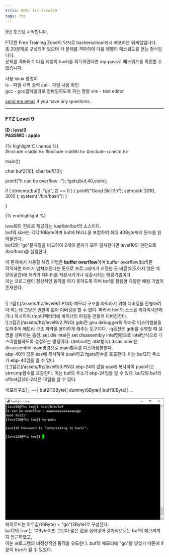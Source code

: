 ```yaml
---
title: BOF/ ftz-level09
tags: ftz
---
```


9번 포스팅 시작합니다.

FTZ란 Free Training Zone의 약자로 hackerschool에서 배포하는 워게임입니다.  
총 20문제로 구성되어 있으며 각 문제를 격파하여 다음 레벨의 패스워드를 얻는 형식입니다.  
문제를 격파하고 다음 레벨의 bash를 획득하였다면 my-pass로 패스워드를 확인할 수 있습니다.  

사용 linux 명령어  
ls - 파일 내역 출력
cat - 파일 내용 확인  
gcc - gcc컴파일러로 컴파일하도록 하는 명령 
vim - text editor  

 [send me email](mailto:jewel7492@gmail.com) if you have any questions.

<!--more-->

---
### FTZ Level 9
**ID : level9**  
**PASSWD : apple**         
<br />
{% highlight C linenos %}  
#include <stdio.h>
#include <stdlib.h>
#include <unistd.h>

main(){

  char buf2[10];
  char buf[10];

  printf("It can be overflow : ");
  fgets(buf,40,stdin);

  if ( strncmp(buf2, "go", 2) == 0 )
   {
        printf("Good Skill!\n");
        setreuid( 3010, 3010 );
        system("/bin/bash");
   }

}

{% endhighlight %}

level9의 힌트로 제공되는 /usr/bin/bof의 소스이다.  
buf의 size는 각각 10Byte이며 buf에 NULL을 포함하여 최대 40Byte까지 문자를 읽어들인다.  
buf2와 "go"문자열을 비교하여 2개의 문자가 모두 일치한다면 level10의 권한으로 /bin/bash를 실행한다.  

이 문제에서 사용할 해킹 기법은 **buffer overflow**이며 buffer overflow(bof)란  
직역하면 버퍼가 넘쳐흐른다는 뜻으로 프로그래머가 지정한 곳 바깥(의도하지 않은 메모리공간)에 해커가 데이터를 저장시키거나 유출시키는 해킹기법이다.  
이는 프로그램이 정상적인 동작을 하지 못하도록 하며 bof를 활용한 다양한 해킹 기법이 존재한다.  

<br />
![그림1](/assets/ftz/level9/1.PNG)  
메모리 구조를 파악하기 위해 디버깅을 진행하여아 하는데 그냥은 권한이 없어 디버깅을 할 수 없다.  
따라서 hint의 소스를 리다이렉션하거나 복사하여 tmp디렉터리에 바이너리 파일을 만들어 디버깅한다.  

<br />
![그림2](/assets/ftz/level9/2.PNG)  
gdb란 gnu debugger의 약자로 디스어셈블을 도와주어 메모리 구조 파악을 용이하게 해주는 도구이다.  
-q옵션은 gdb를 실행할 때 설명을 생략하는 옵션.  
set dis intel은 set disassembly intel명령으로 intel방식으로 디스어셈블하도록 설정하는 명령이다. (default는 at&t방식)  
disas main은 disassemble main명령으로 main함수를 디스어셈블한다.  
<br />
ebp-40의 값을 eax에 복사하여 push하고 fgets함수를 호출한다. 이는 buf2의 주소가 ebp-40임을 알 수 있다.  
<br />
![그림2](/assets/ftz/level9/3.PNG)  
ebp-24의 값을 eax에 복사하여 push하고 strncmp함수를 호출한다. 이는 buf의 주소가 ebp-24임을 알 수 있다.  
buf2와 buf의 offset값(40-24)은 16임을 알 수 있다.  

메모리구조|
|
---|
buf2(10Byte)|
dummy(6Byte)|
buf(10Byte)|
...  
<br />
![그림2](/assets/ftz/level9/4.PNG)  
페이로드는 아무값(16Byte) + "go"(2Byte)로 구성된다.  
buf2의 size는 10Byte지만 그보다 많은 값을 집어넣어 결과적으로는 buf의 메모리까지 접근하였고,  
이는 프로그램의 비정상적인 동작을 유도한다. buf의 메모리에 "go"를 넣었기 때문에 if문이 true가 될 수 있었다.  